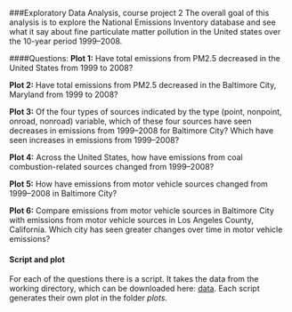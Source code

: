 ###Exploratory Data Analysis, course project 2
The overall goal of this analysis is to explore the National Emissions Inventory database and see what it say about fine particulate matter pollution in the United states over the 10-year period 1999–2008.

####Questions:
**Plot 1:**
    Have total emissions from PM2.5 decreased in the United States from 1999 to 2008? 

**Plot 2:**
    Have total emissions from PM2.5 decreased in the Baltimore City, Maryland from 1999 to 2008? 

**Plot 3:**
    Of the four types of sources indicated by the type (point, nonpoint, onroad, nonroad) variable, which of these four sources have seen decreases in emissions from 1999–2008 for Baltimore City? Which have seen increases in emissions from 1999–2008? 

**Plot 4:**
    Across the United States, how have emissions from coal combustion-related sources changed from 1999–2008?

**Plot 5:**
    How have emissions from motor vehicle sources changed from 1999–2008 in Baltimore City?

**Plot 6:**
    Compare emissions from motor vehicle sources in Baltimore City with emissions from motor vehicle sources in Los Angeles County, California. Which city has seen greater changes over time in motor vehicle emissions?

#### Script and plot
For each of the questions there is a script. It takes the data from the working directory, which can be downloaded here: [data](https://d396qusza40orc.cloudfront.net/exdata%2Fdata%2FNEI_data.zip). Each script generates their own plot in the folder *plots*. 
